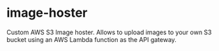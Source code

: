 # image-hoster
Custom AWS S3 Image hoster. Allows to upload images to your own S3 bucket using an AWS Lambda function as the API gateway.

